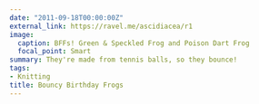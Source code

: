 ```yaml
---
date: "2011-09-18T00:00:00Z"
external_link: https://ravel.me/ascidiacea/r1
image:
  caption: BFFs! Green & Speckled Frog and Poison Dart Frog
  focal_point: Smart
summary: They're made from tennis balls, so they bounce!
tags:
- Knitting
title: Bouncy Birthday Frogs
---
```

